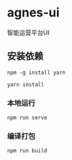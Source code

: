 # agnes-ui

智能运营平台UI

## 安装依赖
```
npm -g install yarn

yarn install
```

### 本地运行
```
npm run serve
```

### 编译打包
```
npm run build
```